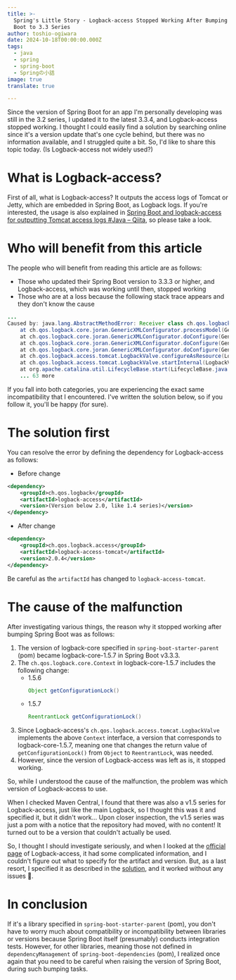 ```yaml
---
title: >-
  Spring's Little Story - Logback-access Stopped Working After Bumping Spring
  Boot to 3.3 Series
author: toshio-ogiwara
date: 2024-10-18T00:00:00.000Z
tags:
  - java
  - spring
  - spring-boot
  - Springの小話
image: true
translate: true

---
```


Since the version of Spring Boot for an app I'm personally developing was still in the 3.2 series, I updated it to the latest 3.3.4, and Logback-access stopped working. I thought I could easily find a solution by searching online since it's a version update that's one cycle behind, but there was no information available, and I struggled quite a bit. So, I'd like to share this topic today. (Is Logback-access not widely used?)

# What is Logback-access?
First of all, what is Logback-access? It outputs the access logs of Tomcat or Jetty, which are embedded in Spring Boot, as Logback logs. If you're interested, the usage is also explained in [Spring Boot and logback-access for outputting Tomcat access logs #Java – Qiita](https://qiita.com/kagamihoge/items/56ecfacd962fac6070f0), so please take a look.

# Who will benefit from this article
The people who will benefit from reading this article are as follows:

- Those who updated their Spring Boot version to 3.3.3 or higher, and Logback-access, which was working until then, stopped working
- Those who are at a loss because the following stack trace appears and they don't know the cause
```java
... 
Caused by: java.lang.AbstractMethodError: Receiver class ch.qos.logback.access.tomcat.LogbackValve does not define or inherit an implementation of the resolved method 'abstract java.util.concurrent.locks.ReentrantLock getConfigurationLock()' of interface ch.qos.logback.core.Context.
	at ch.qos.logback.core.joran.GenericXMLConfigurator.processModel(GenericXMLConfigurator.java:218)
	at ch.qos.logback.core.joran.GenericXMLConfigurator.doConfigure(GenericXMLConfigurator.java:178)
	at ch.qos.logback.core.joran.GenericXMLConfigurator.doConfigure(GenericXMLConfigurator.java:123)
	at ch.qos.logback.core.joran.GenericXMLConfigurator.doConfigure(GenericXMLConfigurator.java:66)
	at ch.qos.logback.access.tomcat.LogbackValve.configureAsResource(LogbackValve.java:230)
	at ch.qos.logback.access.tomcat.LogbackValve.startInternal(LogbackValve.java:159)
	at org.apache.catalina.util.LifecycleBase.start(LifecycleBase.java:164)
	... 63 more
```

If you fall into both categories, you are experiencing the exact same incompatibility that I encountered. I've written the solution below, so if you follow it, you'll be happy (for sure).

# The solution first
You can resolve the error by defining the dependency for Logback-access as follows:

- Before change
```xml
<dependency>
    <groupId>ch.qos.logback</groupId>
    <artifactId>logback-access</artifactId>
    <version>(Version below 2.0, like 1.4 series)</version>
</dependency>
```

- After change
```xml
<dependency>
    <groupId>ch.qos.logback.access</groupId>
    <artifactId>logback-access-tomcat</artifactId>
    <version>2.0.4</version>
</dependency>
```

Be careful as the `artifactId` has changed to `logback-access-tomcat`.

# The cause of the malfunction
After investigating various things, the reason why it stopped working after bumping Spring Boot was as follows:

1. The version of logback-core specified in `spring-boot-starter-parent` (pom) became logback-core-1.5.7 in Spring Boot v3.3.3.
2. The `ch.qos.logback.core.Context` in logback-core-1.5.7 includes the following change:
     - 1.5.6
       ```java
       Object getConfigurationLock()
       ```
     - 1.5.7
       ```java
       ReentrantLock getConfigurationLock()
       ```
3. Since Logback-access's `ch.qos.logback.access.tomcat.LogbackValve` implements the above `Context` interface, a version that corresponds to logback-core-1.5.7, meaning one that changes the return value of `getConfigurationLock()` from `Object` to `ReentrantLock`, was needed.
4. However, since the version of Logback-access was left as is, it stopped working.

So, while I understood the cause of the malfunction, the problem was which version of Logback-access to use.

When I checked Maven Central, I found that there was also a v1.5 series for Logback-access, just like the main Logback, so I thought this was it and specified it, but it didn't work... Upon closer inspection, the v1.5 series was just a pom with a notice that the repository had moved, with no content! It turned out to be a version that couldn't actually be used.

So, I thought I should investigate seriously, and when I looked at the [official page](https://logback.qos.ch/access.html) of Logback-access, it had some complicated information, and I couldn't figure out what to specify for the artifact and version. But, as a last resort, I specified it as described in the [solution](#まずは解決方法), and it worked without any issues 🙌.

# In conclusion
If it's a library specified in `spring-boot-starter-parent` (pom), you don't have to worry much about compatibility or incompatibility between libraries or versions because Spring Boot itself (presumably) conducts integration tests. However, for other libraries, meaning those not defined in `dependencyManagement` of `spring-boot-dependencies` (pom), I realized once again that you need to be careful when raising the version of Spring Boot, during such bumping tasks.
